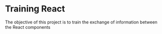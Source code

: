 # Training React 

The objective of this project is to train the exchange of information between the React components